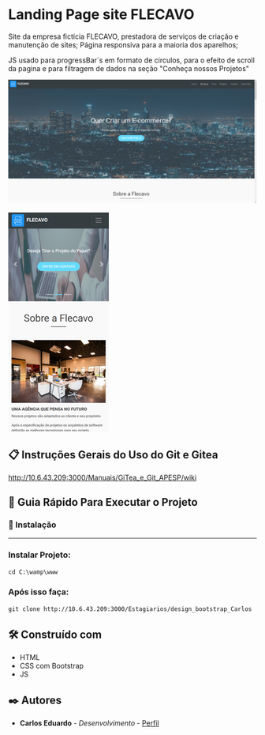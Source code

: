 # Landing Page site FLECAVO

Site da empresa fictícia FLECAVO, prestadora de serviços de criação e manutenção de sites;
Página responsiva para a maioria dos aparelhos; 

JS usado para progressBar´s em formato de circulos, para o efeito de scroll da pagina e para filtragem de dados na seção "Conheça nossos Projetos"

![alt text](/assets/img/pagpri.png)<br><br>
![alt text](/assets/img/pagmobile.png)

## 📋 Instruções Gerais do Uso do Git e Gitea

http://10.6.43.209:3000/Manuais/GiTea_e_Git_APESP/wiki

## 🚀 Guia Rápido Para Executar o Projeto

### 🔧 Instalação

---

### Instalar Projeto:

```
cd C:\wamp\www
```

### Após isso faça:

```
git clone http://10.6.43.209:3000/Estagiarios/design_bootstrap_Carlos
```

## 🛠️ Construído com

* HTML
* CSS com Bootstrap
* JS


## ✒️ Autores


* **Carlos Eduardo** - *Desenvolvimento* - [Perfil](https://github.com/CarlosEduardoPR)
